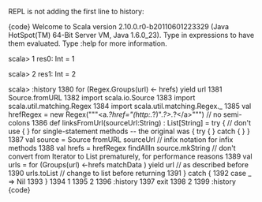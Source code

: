 REPL is not adding the first line to history:

{code}
Welcome to Scala version 2.10.0.r0-b20110601223329 (Java HotSpot(TM) 64-Bit Server VM, Java 1.6.0_23).
Type in expressions to have them evaluated.
Type :help for more information.

scala> 1
res0: Int = 1

scala> 2
res1: Int = 2

scala> :history
1380  for (Regex.Groups(url) <- hrefs) yield url
1381  Source.fromURL
1382  import scala.io.Source
1383  import scala.util.matching.Regex
1384  import scala.util.matching.Regex._
1385  val hrefRegex = new Regex("""\<a.*?href=\"(http:.*?)\".*?\>.*?\</a>""") // no semi-colons
1386  def linksFromUrl(sourceUrl:String) : List[String] = try {  // don't use { } for single-statement methods -- the original was { try { } catch { }
 }
1387       val source = Source fromURL sourceUrl                  // infix notation for infix methods
1388       val hrefs = hrefRegex findAllIn source.mkString       // don't convert from Iterator to List prematurely, for performance reasons
1389       val urls = for (Groups(url) <-hrefs matchData ) yield url          // as described before
1390       urls.toList                                                            // change to list before returning
1391   } catch {
1392       case _ => Nil
1393   }
1394  1
1395  2
1396  :history
1397  exit
1398  2
1399  :history
{code}

